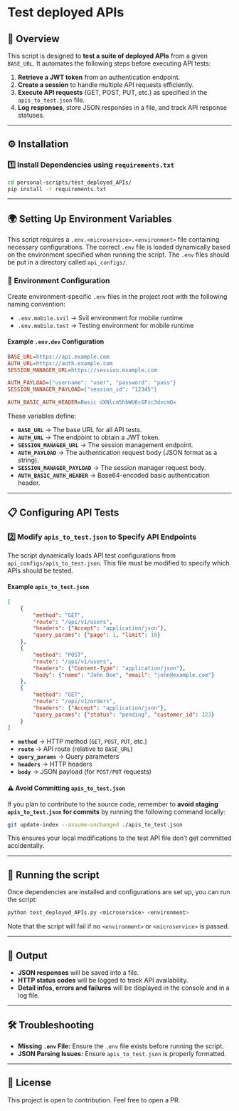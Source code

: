# Test deployed APIs

## 📌 Overview
This script is designed to **test a suite of deployed APIs** from a given `BASE_URL`. It automates the following steps before executing API tests:
1. **Retrieve a JWT token** from an authentication endpoint.
2. **Create a session** to handle multiple API requests efficiently.
3. **Execute API requests** (GET, POST, PUT, etc.) as specified in the `apis_to_test.json` file.
4. **Log responses**, store JSON responses in a file, and track API response statuses.

---

## ⚙️ Installation
### **1️⃣ Install Dependencies using `requirements.txt`**
```bash
cd personal-scripts/test_deployed_APIs/
pip install -r requirements.txt
```
---

## 🌍 Setting Up Environment Variables
This script requires a `.env.<microservice>.<environment>` file containing necessary configurations. The correct `.env` file is loaded dynamically based on the environment specified when running the script. The `.env` files should be put in a directory called `api_configs/`. 

### **📌 Environment Configuration**
Create environment-specific `.env` files in the project root with the following naming convention:
- `.env.mobile.svil` → Svil environment for mobile runtime
- `.env.mobile.test` → Testing environment for mobile runtime

#### **Example `.env.dev` Configuration**
```ini
BASE_URL=https://api.example.com
AUTH_URL=https://auth.example.com
SESSION_MANAGER_URL=https://session.example.com

AUTH_PAYLOAD={"username": "user", "password": "pass"}
SESSION_MANAGER_PAYLOAD={"session_id": "12345"}

AUTH_BASIC_AUTH_HEADER=Basic dXNlcm5hbWU6cGFzc3dvcmQ=
```

These variables define:
- **`BASE_URL`** → The base URL for all API tests.
- **`AUTH_URL`** → The endpoint to obtain a JWT token.
- **`SESSION_MANAGER_URL`** → The session management endpoint.
- **`AUTH_PAYLOAD`** → The authentication request body (JSON format as a string).
- **`SESSION_MANAGER_PAYLOAD`** → The session manager request body.
- **`AUTH_BASIC_AUTH_HEADER`** → Base64-encoded basic authentication header.

---

## 📋 Configuring API Tests
### **2️⃣ Modify `apis_to_test.json` to Specify API Endpoints**
The script dynamically loads API test configurations from `api_configs/apis_to_test.json`. This file must be modified to specify which APIs should be tested.

#### **Example `apis_to_test.json`**
```json
[
    {
        "method": "GET",
        "route": "/api/v1/users",
        "headers": {"Accept": "application/json"},
        "query_params": {"page": 1, "limit": 10}
    },
    {
        "method": "POST",
        "route": "/api/v1/users",
        "headers": {"Content-Type": "application/json"},
        "body": {"name": "John Doe", "email": "john@example.com"}
    },
    {
        "method": "GET",
        "route": "/api/v1/orders",
        "headers": {"Accept": "application/json"},
        "query_params": {"status": "pending", "customer_id": 123}
    }
]
```

- **`method`** → HTTP method (`GET`, `POST`, `PUT`, etc.)
- **`route`** → API route (relative to `BASE_URL`)
- **`query_params`** → Query parameters
- **`headers`** → HTTP headers
- **`body`** → JSON payload (for `POST/PUT` requests)

#### **⚠️ Avoid Committing `apis_to_test.json`**
If you plan to contribute to the source code, remember to **avoid staging `apis_to_test.json` for commits** by running the following command locally:
```bash
git update-index --assume-unchanged ./apis_to_test.json
```
This ensures your local modifications to the test API file don’t get committed accidentally.

---

## 🚀 Running the script
Once dependencies are installed and configurations are set up, you can run the script:
```bash
python test_deployed_APIs.py <microservice> <environment>
```
Note that the script will fail if no `<environment>` or `<microservice>` is passed.

---

## 📂 Output
- **JSON responses** will be saved into a file.
- **HTTP status codes** will be logged to track API availability.
- **Detail infos, errors and failures** will be displayed in the console and in a log file.

---

## 🛠 Troubleshooting
- **Missing `.env` File:** Ensure the `.env` file exists before running the script.
- **JSON Parsing Issues:** Ensure `apis_to_test.json` is properly formatted.

---

## 📜 License
This project is open to contribution. Feel free to open a PR.
